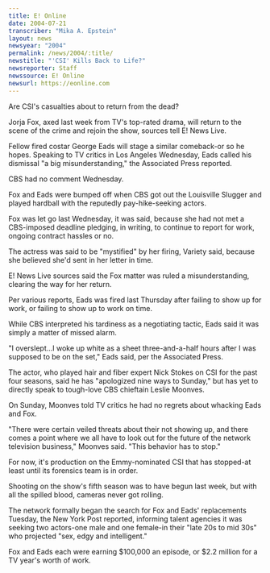 ```yaml
---
title: E! Online
date: 2004-07-21
transcriber: "Mika A. Epstein"
layout: news
newsyear: "2004"
permalink: /news/2004/:title/
newstitle: "'CSI' Kills Back to Life?"
newsreporter: Staff
newssource: E! Online
newsurl: https://eonline.com
---
```


Are CSI's casualties about to return from the dead?

Jorja Fox, axed last week from TV's top-rated drama, will return to the scene of the crime and rejoin the show, sources tell E! News Live.

Fellow fired costar George Eads will stage a similar comeback-or so he hopes. Speaking to TV critics in Los Angeles Wednesday, Eads called his dismissal "a big misunderstanding," the Associated Press reported.

CBS had no comment Wednesday.

Fox and Eads were bumped off when CBS got out the Louisville Slugger and played hardball with the reputedly pay-hike-seeking actors.

Fox was let go last Wednesday, it was said, because she had not met a CBS-imposed deadline pledging, in writing, to continue to report for work, ongoing contract hassles or no.

The actress was said to be "mystified" by her firing, Variety said, because she believed she'd sent in her letter in time.

E! News Live sources said the Fox matter was ruled a misunderstanding, clearing the way for her return.

Per various reports, Eads was fired last Thursday after failing to show up for work, or failing to show up to work on time.

While CBS interpreted his tardiness as a negotiating tactic, Eads said it was simply a matter of missed alarm.

"I overslept...I woke up white as a sheet three-and-a-half hours after I was supposed to be on the set," Eads said, per the Associated Press.

The actor, who played hair and fiber expert Nick Stokes on CSI for the past four seasons, said he has "apologized nine ways to Sunday," but has yet to directly speak to tough-love CBS chieftain Leslie Moonves.

On Sunday, Moonves told TV critics he had no regrets about whacking Eads and Fox.

"There were certain veiled threats about their not showing up, and there comes a point where we all have to look out for the future of the network television business," Moonves said. "This behavior has to stop."

For now, it's production on the Emmy-nominated CSI that has stopped-at least until its forensics team is in order.

Shooting on the show's fifth season was to have begun last week, but with all the spilled blood, cameras never got rolling.

The network formally began the search for Fox and Eads' replacements Tuesday, the New York Post reported, informing talent agencies it was seeking two actors-one male and one female-in their "late 20s to mid 30s" who projected "sex, edgy and intelligent."

Fox and Eads each were earning $100,000 an episode, or $2.2 million for a TV year's worth of work.
